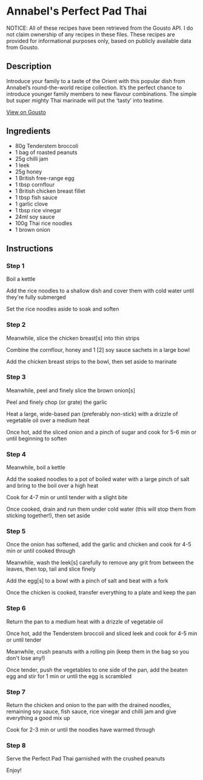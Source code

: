 # Annabel's Perfect Pad Thai

NOTICE: All of these recipes have been retrieved from the Gousto API. I do not claim ownership of any recipes in these files. These recipes are provided for informational purposes only, based on publicly available data from Gousto.

## Description

Introduce your family to a taste of the Orient with this popular dish from Annabel’s round-the-world recipe collection. It’s the perfect chance to introduce younger family members to new flavour combinations. The simple but super mighty Thai marinade will put the ‘tasty’ into teatime.

[View on Gousto](https://www.gousto.co.uk/recipes/cookbook/annabels-perfect-pad-thai)

## Ingredients

- 80g Tenderstem broccoli
- 1 bag of roasted peanuts
- 25g chilli jam
- 1 leek
- 25g honey
- 1 British free-range egg
- 1 tbsp cornflour
- 1 British chicken breast fillet
- 1 tbsp fish sauce
- 1 garlic clove
- 1 tbsp rice vinegar
- 24ml soy sauce
- 100g Thai rice noodles
- 1 brown onion

## Instructions


### Step 1

Boil a kettle


Add the rice noodles&nbsp;to a shallow dish and cover them with&nbsp;cold water&nbsp;until they're fully submerged


Set the rice noodles aside to soak and soften&nbsp;


### Step 2

Meanwhile, slice the chicken breast<span class="text-danger">[s]</span> into thin strips&nbsp;


Combine the cornflour, honey and 1 <span class="text-danger">[2]</span> soy sauce sachets in a large bowl


Add the chicken breast strips&nbsp;to the bowl, then set aside to marinate


### Step 3

Meanwhile, peel and finely slice the brown&nbsp;onion<span class="text-danger">[s]</span>


Peel and finely chop (or grate) the garlic


Heat a large, wide-based pan (preferably non-stick) with a drizzle of vegetable oil over a medium heat


Once hot, add the sliced onion and a pinch of sugar and cook for 5-6 min or until beginning&nbsp;to soften


### Step 4

Meanwhile, boil a kettle


Add the soaked noodles to a pot of boiled water with a large pinch of salt and bring to the boil over a high heat


Cook for 4-7 min or until tender with a slight bite


Once cooked, drain and run them under cold water (this will stop them from sticking together!), then set aside&nbsp;


### Step 5

Once the onion has softened, add the garlic and chicken and&nbsp;cook for 4-5 min or until cooked through


Meanwhile, wash the&nbsp;leek<span class="text-danger">[s]</span>&nbsp;carefully to remove any grit from between the leaves, then top, tail and slice finely


Add the&nbsp;egg<span class="text-danger">[s]</span><span class="text-danger">&nbsp;</span>to a bowl with a pinch of&nbsp;salt&nbsp;and beat with a fork


Once the chicken is cooked, transfer everything to a plate and keep the pan


### Step 6

Return the pan to a medium heat with a drizzle of vegetable oil&nbsp;


Once hot, add the Tenderstem broccoli&nbsp;and sliced leek and cook for 4-5 min or until tender


Meanwhile, crush peanuts with a rolling pin (keep them in the bag so you don't lose any!)


Once tender, push the vegetables to one side of the pan, add the beaten egg and stir for 1 min or until the egg is scrambled&nbsp;


### Step 7

Return the chicken and onion to the pan with the drained noodles, remaining soy sauce, fish sauce, rice vinegar and&nbsp;chilli jam&nbsp;and give everything a good mix up


Cook for 2-3 min or until the noodles have warmed through&nbsp;

### Step 8

Serve the Perfect Pad Thai&nbsp;garnished with the&nbsp;crushed peanuts


Enjoy!

